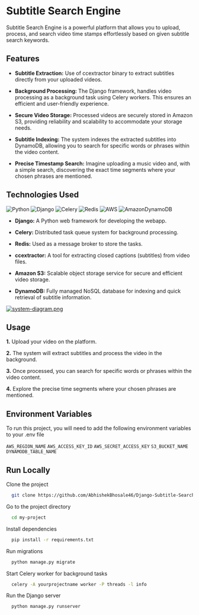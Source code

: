 # Subtitle Search Engine

Subtitle Search Engine is a powerful platform that allows you to upload, process, and search video time stamps effortlessly based on given subtitle search keywords.

## Features

- **Subtitle Extraction:** Use of ccextractor binary to extract subtitles directly from your uploaded videos.
  
- **Background Processing:** The Django framework, handles video processing as a background task using Celery workers. This ensures an efficient and user-friendly experience.

- **Secure Video Storage:** Processed videos are securely stored in Amazon S3, providing reliability and scalability to accommodate your storage needs.

- **Subtitle Indexing:** The system indexes the extracted subtitles into DynamoDB, allowing you to search for specific words or phrases within the video content.

- **Precise Timestamp Search:** Imagine uploading a music video and, with a simple search, discovering the exact time segments where your chosen phrases are mentioned.

## Technologies Used
![Python](https://img.shields.io/badge/python-3670A0?style=for-the-badge&logo=python&logoColor=ffdd54)
![Django](https://img.shields.io/badge/django-%23092E20.svg?style=for-the-badge&logo=django&logoColor=white)
![Celery](https://img.shields.io/badge/celery-%23a9cc54.svg?style=for-the-badge&logo=celery&logoColor=ddf4a4)
![Redis](https://img.shields.io/badge/redis-%23DD0031.svg?style=for-the-badge&logo=redis&logoColor=white)
![AWS](https://img.shields.io/badge/AWS-%23FF9900.svg?style=for-the-badge&logo=amazon-aws&logoColor=white)
![AmazonDynamoDB](https://img.shields.io/badge/Amazon%20DynamoDB-4053D6?style=for-the-badge&logo=Amazon%20DynamoDB&logoColor=white)

- **Django:** A Python web framework for developing the webapp.

- **Celery:** Distributed task queue system for background processing.

- **Redis:** Used as a message broker to store the tasks.

- **ccextractor:** A tool for extracting closed captions (subtitles) from video files.

- **Amazon S3:** Scalable object storage service for secure and efficient video storage.

- **DynamoDB:** Fully managed NoSQL database for indexing and quick retrieval of subtitle information.

[![system-diagram.png](https://i.postimg.cc/g2S8gZX9/system-diagram.png)](https://postimg.cc/w1N1v3QF)

## Usage

**1.** Upload your video on the platform.

**2.** The system will extract subtitles and process the video in the background.

**3.** Once processed, you can search for specific words or phrases within the video content.

**4.** Explore the precise time segments where your chosen phrases are mentioned.




## Environment Variables

To run this project, you will need to add the following environment variables to your .env file

`AWS_REGION_NAME`
`AWS_ACCESS_KEY_ID`
`AWS_SECRET_ACCESS_KEY`
`S3_BUCKET_NAME`
`DYNAMODB_TABLE_NAME`


## Run Locally

Clone the project

```bash
  git clone https://github.com/AbhishekBhosale46/Django-Subtitle-Search-Engine/
```

Go to the project directory

```bash
  cd my-project
```

Install dependencies

```bash
  pip install -r requirements.txt
```

Run migrations

```bash
  python manage.py migrate
```

Start Celery worker for background tasks

```bash
  celery -A yourprojectname worker -P threads -l info
```

Run the Django server

```bash
  python manage.py runserver
```
